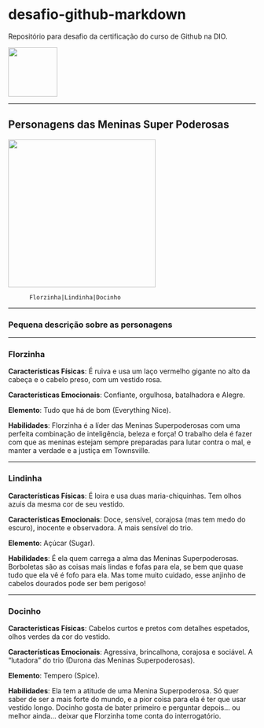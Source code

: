 # desafio-github-markdown
Repositório para desafio da certificação do curso de Github na DIO.

<img src="https://cdn.jsdelivr.net/gh/devicons/devicon@latest/icons/github/github-original.svg" width="100px">

-----
## Personagens das Meninas Super Poderosas 


<img src="https://imgsapp2.correiobraziliense.com.br/app/noticia_127983242361/2016/04/30/529865/20160430114847411945a.jpg" width="300px">

          Florzinha|Lindinha|Docinho

------

### **Pequena descrição sobre as personagens**

-----

### **Florzinha**

**Características Físicas**: É ruiva e usa um laço vermelho gigante no alto da cabeça e o cabelo preso, com um vestido rosa.

**Características Emocionais**: Confiante, orgulhosa, batalhadora e Alegre.

**Elemento**: Tudo que há de bom (Everything Nice).

**Habilidades**: Florzinha é a líder das Meninas Superpoderosas com uma perfeita combinação de inteligência, beleza e força! O trabalho dela é fazer com que as meninas estejam sempre preparadas para lutar contra o mal, e manter a verdade e a justiça em Townsville.

----

### **Lindinha**

**Características Físicas**:  É loira e usa duas maria-chiquinhas. Tem olhos azuis da mesma cor de seu vestido.

**Características Emocionais**: Doce, sensível, corajosa (mas tem medo do escuro), inocente e observadora. A mais sensível do trio.

**Elemento**: Açúcar (Sugar).

**Habilidades**: É ela quem carrega a alma das Meninas Superpoderosas. Borboletas são as coisas mais lindas e fofas para ela, se bem que quase tudo que ela vê é fofo para ela. Mas tome muito cuidado, esse anjinho de cabelos dourados pode ser bem perigoso!

----

### **Docinho**

**Características Físicas**:  Cabelos curtos e pretos com detalhes espetados, olhos verdes da cor do vestido.

**Características Emocionais**: Agressiva, brincalhona, corajosa e sociável. A “lutadora” do trio (Durona das Meninas Superpoderosas).

**Elemento**: Tempero (Spice).

**Habilidades**: Ela tem a atitude de uma Menina Superpoderosa. Só quer saber de ser a mais forte do mundo, e a pior coisa para ela é ter que usar vestido longo. Docinho gosta de bater primeiro e perguntar depois... ou melhor ainda... deixar que Florzinha tome conta do interrogatório.
